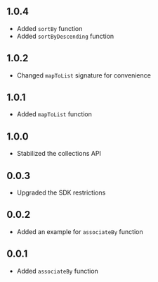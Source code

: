 ## 1.0.4

* Added `sortBy` function
* Added `sortByDescending` function

## 1.0.2

* Changed `mapToList` signature for convenience

## 1.0.1

* Added `mapToList` function

## 1.0.0

* Stabilized the collections API

## 0.0.3

* Upgraded the SDK restrictions

## 0.0.2

* Added an example for `associateBy` function

## 0.0.1

* Added `associateBy` function
